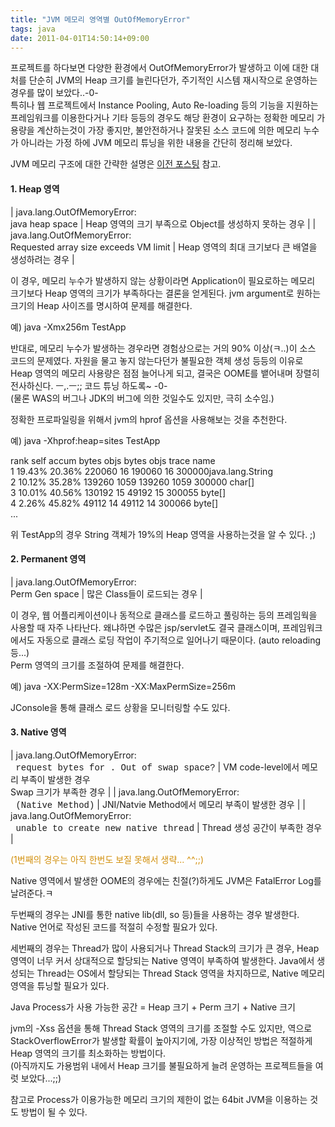 ```yaml
---
title: "JVM 메모리 영역별 OutOfMemoryError"
tags: java
date: 2011-04-01T14:50:14+09:00
---
```


프로젝트를 하다보면 다양한 환경에서 OutOfMemoryError가 발생하고 이에 대한 대처를 단순히 JVM의 Heap 크기를 늘린다던가, 주기적인 시스템 재시작으로 운영하는 경우를 많이 보았다..-0-  
특히나 웹 프로젝트에서 Instance Pooling, Auto Re-loading 등의 기능을 지원하는 프레임워크를 이용한다거나 기타 등등의 경우도 해당 환경이 요구하는 정확한 메모리 가용량을 계산하는것이 가장 좋지만, 불안전하거나 잘못된 소스 코드에 의한 메모리 누수가 아니라는 가정 하에 JVM 메모리 튜닝을 위한 내용을 간단히 정리해 보았다.  
  
JVM 메모리 구조에 대한 간략한 설명은 [이전 포스팅](http://www.xenomity.com/entry/JVM-%EB%A9%94%EB%AA%A8%EB%A6%AC-%EA%B5%AC%EC%A1%B0) 참고.

#### **1. Heap 영역**

|  java.lang.OutOfMemoryError:  
 java heap space |  Heap 영역의 크기 부족으로 Object를 생성하지 못하는 경우 |
|  java.lang.OutOfMemoryError:  
 Requested array size exceeds VM limit |  Heap 영역의 최대 크기보다 큰 배열을 생성하려는 경우 |

이 경우, 메모리 누수가 발생하지 않는 상황이라면 Application이 필요로하는 메모리 크기보다 Heap 영역의 크기가 부족하다는 결론을 얻게된다. jvm argument로 원하는 크기의 Heap 사이즈를 명시하여 문제를 해결한다.  
  
예) java -Xmx256m TestApp  
  
반대로, 메모리 누수가 발생하는 경우라면 경험상으로는 거의 90% 이상(ㅋ..)이 소스 코드의 문제였다. 자원을 물고 놓지 않는다던가 불필요한 객체 생성 등등의 이유로 Heap 영역의 메모리 사용량은 점점 늘어나게 되고, 결국은 OOME를 뱉어내며 장렬히 전사하신다. ㅡ,.ㅡ;; 코드 튜닝 하도록~ -0-  
(물론 WAS의 버그나 JDK의 버그에 의한 것일수도 있지만, 극히 소수임.)  
  
정확한 프로파일링을 위해서 jvm의 hprof 옵션을 사용해보는 것을 추천한다.  
  
예) java -Xhprof:heap=sites TestApp  

rank   self   accum   bytes   objs   bytes   objs   trace   name  
 1    19.43% 20.36%  220060     16  190060     16  300000java.lang.String  
 2    10.12% 35.28%  139260   1059  139260   1059  300000  char[]  
 3    10.01% 40.56%  130192     15   49192     15  300055  byte[]  
 4     2.26% 45.82%   49112     14   49112     14  300066  byte[]  
...  

위 TestApp의 경우 String 객체가 19%의 Heap 영역을 사용하는것을 알 수 있다. ;)  
  
  

#### **2. Permanent 영역**

|  java.lang.OutOfMemoryError:  
 Perm Gen space |  많은 Class들이 로드되는 경우 |

이 경우, 웹 어플리케이션이나 동적으로 클래스를 로드하고 풀링하는 등의 프레임웍을 사용할 때 자주 나타난다. 왜냐하면 수많은 jsp/servlet도 결국 클래스이며, 프레임워크에서도 자동으로 클래스 로딩 작업이 주기적으로 일어나기 때문이다. (auto reloading 등...)  
Perm 영역의 크기를 조절하여 문제를 해결한다.  
  
예) java -XX:PermSize=128m -XX:MaxPermSize=256m  
  
JConsole을 통해 클래스 로드 상황을 모니터링할 수도 있다.  
  
  

#### **3. Native 영역**

|  java.lang.OutOfMemoryError:  
<font face="Courier New"> request bytes for . Out of swap space?</font> |  VM code-level에서 메모리 부족이 발생한 경우  
 Swap 크기가 부족한 경우 |
|  java.lang.OutOfMemoryError:  
<font face="Courier New"> (Native Method)</font> |  JNI/Natvie Method에서 메모리 부족이 발생한 경우 |
|  java.lang.OutOfMemoryError:  
<font face="Courier New"> unable to create new native thread</font> |  Thread 생성 공간이 부족한 경우 |

<font style="BACKGROUND-COLOR: #ffffff" color="#d18e0a">(1번째의 경우는 아직 한번도 보질 못해서 생략... ^^;;)</font>  
  
Native 영역에서 발생한 OOME의 경우에는 친절(?)하게도 JVM은 FatalError Log를 날려준다.ㅋ  
  
두번째의 경우는 JNI를 통한 native lib(dll, so 등)들을 사용하는 경우 발생한다. Native 언어로 작성된 코드를 적절히 수정할 필요가 있다.  
  
세번째의 경우는 Thread가 많이 사용되거나 Thread Stack의 크기가 큰 경우, Heap 영역이 너무 커서 상대적으로 할당되는 Native 영역이 부족하여 발생한다. Java에서 생성되는 Thread는 OS에서 할당되는 Thread Stack 영역을 차지하므로, Native 메모리 영역을 튜닝할 필요가 있다.  
  

Java Process가 사용 가능한 공간 = Heap 크기 + Perm 크기 + Native 크기  

  
jvm의 -Xss 옵션을 통해 Thread Stack 영역의 크기를 조절할 수도 있지만, 역으로 StackOverflowError가 발생할 확률이 높아지기에, 가장 이상적인 방법은 적절하게 Heap 영역의 크기를 최소화하는 방법이다.  
(아직까지도 가용범위 내에서 Heap 크기를 불필요하게 늘려 운영하는 프로젝트들을 여럿 보았다...;;)  
  
참고로 Process가 이용가능한 메모리 크기의 제한이 없는 64bit JVM을 이용하는 것도 방법이 될 수 있다.

